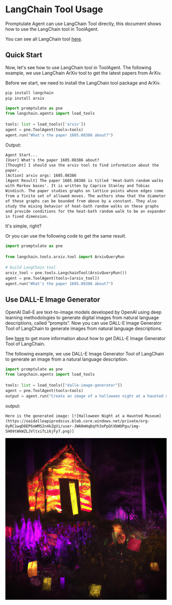 # LangChain Tool Usage

Promptulate Agent can use LangChain Tool directly, this document shows how to use the LangChain tool in ToolAgent. 

You can see all LangChain tool [here](https://python.langchain.com/docs/integrations/tools).

## Quick Start

Now, let's see how to use LangChain tool in ToolAgent. The following example, we use LangChain ArXiv tool to get the latest papers from ArXiv.

Before we start, we need to install the LangChain tool package and ArXiv.

```bash
pip install langchain
pip install arxiv
```


```python
import promptulate as pne
from langchain.agents import load_tools

tools: list = load_tools(['arxiv'])
agent = pne.ToolAgent(tools=tools)
agent.run("What's the paper 1605.08386 about?")
```

Output:

```text
Agent Start...
[User] What's the paper 1605.08386 about?
[Thought] I should use the arxiv tool to find information about the paper.
[Action] arxiv args: 1605.08386
[Agent Result] The paper 1605.08386 is titled 'Heat-bath random walks with Markov bases'. It is written by Caprice Stanley and Tobias Windisch. The paper studies graphs on lattice points whose edges come from a finite set of allowed moves. The authors show that the diameter of these graphs can be bounded from above by a constant. They also study the mixing behavior of heat-bath random walks on these graphs and provide conditions for the heat-bath random walk to be an expander in fixed dimension.
```

It's simple, right?

Or you can use the following code to get the same result.


```python
import promptulate as pne

from langchain.tools.arxiv.tool import ArxivQueryRun

# build LangChain tool
arxiv_tool = pne.tools.LangchainTool(ArxivQueryRun())
agent = pne.ToolAgent(tools=[arxiv_tool])
agent.run("What's the paper 1605.08386 about?")
```

## Use DALL-E Image Generator

OpenAI Dall-E are text-to-image models developed by OpenAI using deep learning methodologies to generate digital images from natural language descriptions, called “prompts”. Now you can use DALL-E Image Generator Tool of LangChain to generate images from natural language descriptions.

See [here](https://python.langchain.com/docs/integrations/tools/dalle_image_generator) to get more information about how to get DALL-E Image Generator Tool of LangChain.

The following example, we use DALL-E Image Generator Tool of LangChain to generate an image from a natural language description.


```python
import promptulate as pne
from langchain.agents import load_tools

tools: list = load_tools(["dalle-image-generator"])
agent = pne.ToolAgent(tools=tools)
output = agent.run("Create an image of a halloween night at a haunted museum")
```

output:

```text
Here is the generated image: [![Halloween Night at a Haunted Museum](https://oaidalleapiprodscus.blob.core.windows.net/private/org-OyRC1wqD0EP6oWMS2n4kZgVi/user-JWA0mHqDqYh3oPpQtXbWUPgu/img-SH09tWkWZLJVltxifLi6jFy7.png)]
```

![Halloween Night at a Haunted Museum](../../images/dall-e-gen.png)
